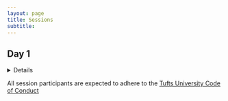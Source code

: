 ```yaml
---
layout: page
title: Sessions 
subtitle: 
---
```


## Day 1

<details>
  <br>
  <details>
    <summary><h3 style="display:inline-block">Session 1: Challenges, Opportunities, and Myths in Data Science</h3></summary>

    DETAILS 1
    
    
  </details>  
  
  <details>
  <summary><h3 style="display:inline-block">Session 2: Nutrition Data Sharing: Perspectives in Government, NGOs, and Academia</h3></summary>
  
  DETAILS 2
  
  </details>
  
  <details>
  <summary><h3 style="display:inline-block">Session 3: Standardization of Anthropometric Measurements</h3></summary>
  
  DETAILS 3
  
  </details>
  
  <details>
  <summary><h3 style="display:inline-block">Session 4: Big Data Challenges in Biochemical and Molecular Nutrition</h3></summary>

  DETAILS 4
  
  </details>
  
</details>

All session participants are expected to adhere to the [Tufts University Code of Conduct](https://students.tufts.edu/student-affairs/student-life-policies/code-conduct)
